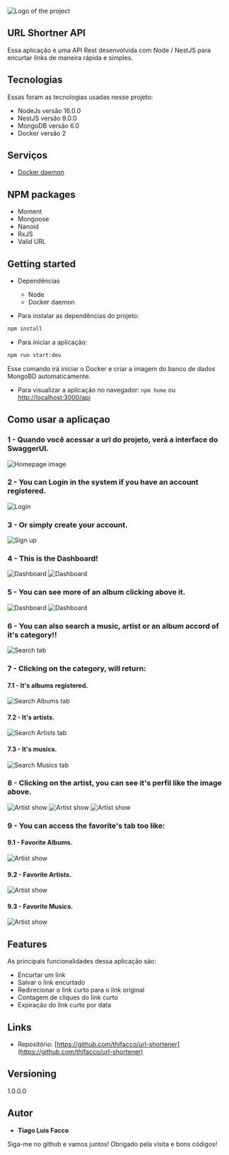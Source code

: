 ![Logo of the project](https://github.com/Lucasdfg07/Spotify_clone/blob/master/app/javascript/assets/images/logo.png)


## URL Shortner API
Essa aplicação é uma API Rest desenvolvida com Node / NestJS para encurtar links de maneira rápida e simples.


## Tecnologias 

Essas foram as tecnologias usadas nesse projeto:

* NodeJs versão 16.0.0
* NestJS versão 9.0.0
* MongoDB versão 6.0
* Docker versão 2

## Serviços

* [Docker daemon](https://docs.docker.com/get-docker/)

## NPM packages

* Moment
* Mongoose
* Nanoid
* RxJS
* Valid URL

## Getting started

* Dependências
  - Node
  - Docker daemon

* Para instalar as dependências do projeto:
```bash
npm install
```
  
* Para iniciar a aplicação:
```bash
npm run start:dev
```
Esse comando irá iniciar o Docker e criar a imagem do banco de dados MongoBD automaticamente.
  
* Para visualizar a aplicação no navegador: `npm home` ou [http://localhost:3000/api](http://localhost:3000/api)

## Como usar a aplicaçao

### 1 - Quando você acessar a url do projeto, verá a interface do SwaggerUI.

![Homepage image](https://github.com/Lucasdfg07/Spotify_clone/blob/master/public/readme_photos/17.png)

### 2 - You can Login in the system if you have an account registered.

![Login](https://github.com/Lucasdfg07/Spotify_clone/blob/master/public/readme_photos/16.png)

### 3 - Or simply create your account.

![Sign up](https://github.com/Lucasdfg07/Spotify_clone/blob/master/public/readme_photos/15.png)

### 4 - This is the Dashboard!

![Dashboard](https://github.com/Lucasdfg07/Spotify_clone/blob/master/public/readme_photos/14.png)
![Dashboard](https://github.com/Lucasdfg07/Spotify_clone/blob/master/public/readme_photos/13.png)

### 5 - You can see more of an album clicking above it.

![Dashboard](https://github.com/Lucasdfg07/Spotify_clone/blob/master/public/readme_photos/12.png)
![Dashboard](https://github.com/Lucasdfg07/Spotify_clone/blob/master/public/readme_photos/11.png)

### 6 - You can also search a music, artist or an album accord of it's category!!

![Search tab](https://github.com/Lucasdfg07/Spotify_clone/blob/master/public/readme_photos/10.png)

### 7 - Clicking on the category, will return:

  #### 7.1 - It's albums registered.

![Search Albums tab](https://github.com/Lucasdfg07/Spotify_clone/blob/master/public/readme_photos/9.png)

  #### 7.2 - It's artists.

![Search Artists tab](https://github.com/Lucasdfg07/Spotify_clone/blob/master/public/readme_photos/8.png)

  #### 7.3 - It's musics.

![Search Musics tab](https://github.com/Lucasdfg07/Spotify_clone/blob/master/public/readme_photos/7.png)

### 8 - Clicking on the artist, you can see it's perfil like the image above.

![Artist show](https://github.com/Lucasdfg07/Spotify_clone/blob/master/public/readme_photos/6.png)
![Artist show](https://github.com/Lucasdfg07/Spotify_clone/blob/master/public/readme_photos/5.png)
![Artist show](https://github.com/Lucasdfg07/Spotify_clone/blob/master/public/readme_photos/4.png)

### 9 - You can access the favorite's tab too like:
  #### 9.1 - Favorite Albums.
![Artist show](https://github.com/Lucasdfg07/Spotify_clone/blob/master/public/readme_photos/3.png)

  #### 9.2 - Favorite Artists.
![Artist show](https://github.com/Lucasdfg07/Spotify_clone/blob/master/public/readme_photos/2.png)

  #### 9.3 - Favorite Musics.
![Artist show](https://github.com/Lucasdfg07/Spotify_clone/blob/master/public/readme_photos/1.png)


## Features

As principais funcionalidades dessa aplicação são:
 - Encurtar um link
 - Salvar o link encurtado
 - Redirecionar o link curto para o link original
 - Contagem de cliques do link curto
 - Expiração do link curto por data


## Links
  - Repositório: [https://github.com/thifacco/url-shortener](https://github.com/thifacco/url-shortener)

  ## Versioning

  1.0.0.0


  ## Autor

  * **Tiago Luis Facco** 

  Siga-me no github e vamos juntos!
  Obrigado pela visita e bons códigos!
